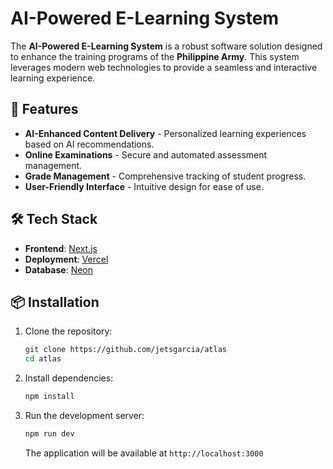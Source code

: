 # AI-Powered E-Learning System

The **AI-Powered E-Learning System** is a robust software solution designed to enhance the training programs of the **Philippine Army**. This system leverages modern web technologies to provide a seamless and interactive learning experience.

## 🚀 Features

- **AI-Enhanced Content Delivery** - Personalized learning experiences based on AI recommendations.
- **Online Examinations** - Secure and automated assessment management.
- **Grade Management** - Comprehensive tracking of student progress.
- **User-Friendly Interface** - Intuitive design for ease of use.

## 🛠️ Tech Stack

- **Frontend**: [Next.js](https://nextjs.org/)
- **Deployment**: [Vercel](https://vercel.com/)
- **Database**: [Neon](https://neon.tech/)

## 📦 Installation

1. Clone the repository:

   ```sh
   git clone https://github.com/jetsgarcia/atlas
   cd atlas
   ```

2. Install dependencies:

   ```sh
   npm install
   ```

3. Run the development server:
   ```sh
   npm run dev
   ```
   The application will be available at `http://localhost:3000`
   

